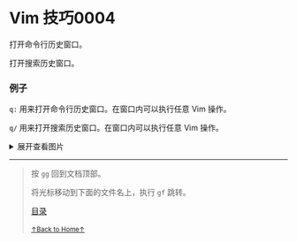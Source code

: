 # Vim 技巧0004

打开命令行历史窗口。

打开搜索历史窗口。

### 例子

`q:` 用来打开命令行历史窗口。在窗口内可以执行任意 Vim 操作。

`q/` 用来打开搜索历史窗口。在窗口内可以执行任意 Vim 操作。

<details>
<summary>展开查看图片</summary>
<img src="../../images/vim_tips_0004_01.gif" alt="vim_tips_0004_01.gif" />
</details>

* * *

> 按 `gg` 回到文档顶部。
>
> 将光标移动到下面的文件名上，执行 `gf` 跳转。
>
> [目录](README.md)
>
> <a href='https://github.com/MDGSF/MyVim'><small>↑Back to Home↑</small></a>

